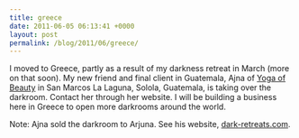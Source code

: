 ```yaml
---
title: greece
date: 2011-06-05 06:13:41 +0000
layout: post
permalink: /blog/2011/06/greece/
---
```


I moved to Greece, partly as a result of my darkness retreat in March (more on that soon). My new friend and final client in Guatemala, Ajna of [Yoga of Beauty][1] in San Marcos La Laguna, Solola, Guatemala, is taking over the darkroom. Contact her through her website. I will be building a business here in Greece to open more darkrooms around the world.

Note: Ajna sold the darkroom to Arjuna. See his website, [dark-retreats.com](http://dark-retreats.com).

   [1]: http://www.yogaofbeauty.net

